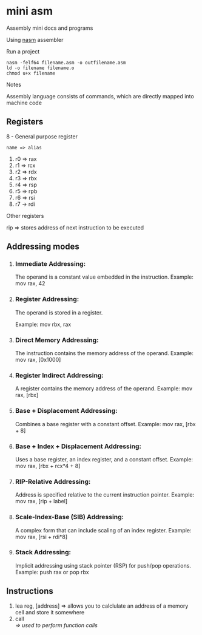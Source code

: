 # mini asm

Assembly mini docs and programs

Using [nasm](https://www.nasm.us/docs.php) assembler

Run a project

```
nasm -felf64 filename.asm -o outfilename.asm
ld -o filename filename.o
chmod u+x filename
```

Notes

Assembly language consists of commands, which are directly mapped into machine code

## Registers

8 - General purpose register

    name => alias

1. r0 => rax
2. r1 => rcx
3. r2 => rdx
4. r3 => rbx
5. r4 => rsp
6. r5 => rpb
7. r6 => rsi
8. r7 -> rdi

Other registers

rip => stores address of next instruction to be executed

## Addressing modes

1.  ### Immediate Addressing:

    The operand is a constant value embedded in the instruction.
    Example: mov rax, 42

2.  ### Register Addressing:


    The operand is stored in a register.

    Example: mov rbx, rax

3.  ### Direct Memory Addressing:


    The instruction contains the memory address of the operand.
    Example: mov rax, [0x1000]

4.  ### Register Indirect Addressing:

    A register contains the memory address of the operand.
    Example: mov rax, [rbx]

5.  ### Base + Displacement Addressing:


    Combines a base register with a constant offset.
    Example: mov rax, [rbx + 8]

6.  ### Base + Index + Displacement Addressing:


    Uses a base register, an index register, and a constant offset.
    Example: mov rax, [rbx + rcx*4 + 8]

7.  ### RIP-Relative Addressing:


    Address is specified relative to the current instruction pointer.
    Example: mov rax, [rip + label]

8.  ### Scale-Index-Base (SIB) Addressing:


    A complex form that can include scaling of an index register.
    Example: mov rax, [rsi + rdi*8]

9.  ### Stack Addressing:


    Implicit addressing using stack pointer (RSP) for push/pop operations.
    Example: push rax or pop rbx

## Instructions

1. lea reg, [address] => allows you to calclulate an address of a memory cell and store it somewhere
2. call <address> => used to perform function calls
